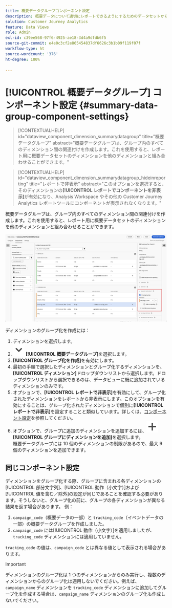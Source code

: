 ```yaml
---
title: 概要データグループコンポーネント設定
description: 概要データについて適切にレポートできるようにするためのデータセットからのディメンションの設定方法について説明します。
solution: Customer Journey Analytics
feature: Data Views
role: Admin
exl-id: c39ee568-97f6-4925-ae18-3d4a9dfdb6f5
source-git-commit: e4e0c3cf2e865454837df6626c3b1b09f119f07f
workflow-type: ht
source-wordcount: '376'
ht-degree: 100%

---
```


# [!UICONTROL 概要データグループ] コンポーネント設定 {#summary-data-group-component-settings}

<!-- markdownlint-disable MD034 -->

>[!CONTEXTUALHELP]
>id="dataview_component_dimension_summarydatagroup"
>title="概要データグループ"
>abstract="概要データグループは、グループ内のすべてのディメンション間の関連付けを作成します。これを使用すると、レポート用に概要データセットのディメンションを他のディメンションと組み合わせることができます。"

<!-- markdownlint-enable MD034 -->

<!-- markdownlint-disable MD034 -->

>[!CONTEXTUALHELP]
>id="dataview_component_dimension_summarydatagroup_hideinreporting"
>title="レポートで非表示"
>abstract="このオプションを選択すると、そのディメンションの&#x200B;**[!UICONTROL レポートでコンポーネントを非表示]**&#x200B;が有効になり、Analysis Workspace やその他の Customer Journey Analytics レポートツールにコンポーネントが表示されなくなります。"

<!-- markdownlint-enable MD034 -->



概要データグループは、グループ内のすべてのディメンション間の関連付けを作成します。これを使用すると、レポート用に概要データセットのディメンションを他のディメンションと組み合わせることができます。

![概要データグループコンポーネント設定](/help/data-views/assets/summary-data-group.png)

ディメンションのグループ化を作成には：

1. ディメンションを選択します。
1. ![ChevronDown](/help/assets/icons/ChevronDown.svg) **[!UICONTROL 概要データグループ]**&#x200B;を選択します。
1. **[!UICONTROL グループ化を作成]**&#x200B;を有効にします。
1. 最初の手順で選択したディメンションとグループ化するディメンションを、**[!UICONTROL ディメンション]**&#x200B;ドロップダウンリストから選択します。ドロップダウンリストから選択できるのは、データビューに既に追加されているディメンションのみです。
1. オプションで、**[!UICONTROL レポートで非表示]**&#x200B;を有効にして、グループ化されたディメンションをレポートから非表示にします。このオプションを有効にすることは、グループ化されたディメンションで個別に&#x200B;**[!UICONTROL レポートで非表示]**&#x200B;を設定することと類似しています。詳しくは、[コンポーネント設定](overview.md)を参照してください。
1. オプションで、グループに追加のディメンションを追加するには、![追加](/help/assets/icons/Add.svg) **[!UICONTROL グループにディメンションを追加]**&#x200B;を選択します。<br/>概要データグループには 10 個のディメンションの制限があるので、最大 9 個のディメンションを追加できます。

## 同じコンポーネント設定

ディメンションをグループ化する際、グループに含まれる各ディメンションの[!UICONTROL 部分文字列]、[!UICONTROL 動作（小文字）]および[!UICONTROL 値を含む／除外]の設定が同じであることを確認する必要があります。そうしないと、グループ化の前に、グループの各ディメンションが異なる結果を返す場合があります。
例：

1. `campaign_code`（概要データの一部）と `tracking_code`（イベントデータの一部）の概要データグループを作成しました。
1. `campaign_code` には[!UICONTROL 動作（小文字）]を適用しましたが、`tracking_code` ディメンションには適用していません。

`tracking_code` の値は、`campaign_code` とは異なる値として表示される場合があります。

>[!IMPORTANT]
>
>ディメンションのグループ化は 1 つのディメンションからのみ実行し、複数のディメンションからのグループ化は適用しないでください。例えば、`campaign_name` ディメンションを `tracking_code` ディメンションに追加してグループ化を作成する場合は、`campaign_name` ディメンションのグループ化も作成しないでください。
>
